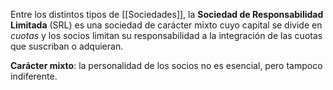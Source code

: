 Entre los distintos tipos de [[Sociedades]], la **Sociedad de Responsabilidad Limitada** (SRL) es una sociedad de carácter mixto cuyo capital se divide en *cuotas* y los socios limitan su responsabilidad a la integración de las cuotas que suscriban o adquieran.

**Carácter mixto**: la personalidad de los socios no es esencial, pero tampoco indiferente.